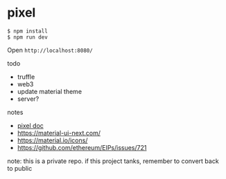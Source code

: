 # pixel

```
$ npm install
$ npm run dev
```

Open `http://localhost:8080/`


todo

* truffle
* web3
* update material theme
* server?

notes

* [pixel doc](https://docs.google.com/document/d/1wItSPEcXBqN1iwTlEV7A5rPlsc8y48I79SDCXM94CJc/edit?ts=5a610857)
* https://material-ui-next.com/
* https://material.io/icons/
* https://github.com/ethereum/EIPs/issues/721

note: this is a private repo. if this project tanks, remember to convert back to public
